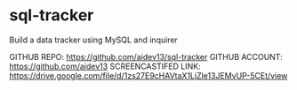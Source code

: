 # sql-tracker
Build a data tracker using MySQL and inquirer

GITHUB REPO: https://github.com/aidev13/sql-tracker
GITHUB ACCOUNT: https://github.com/aidev13
SCREENCASTIFED LINK: https://drive.google.com/file/d/1zs27E9cHAVtaX1LjZle13JEMvUP-5CEt/view
